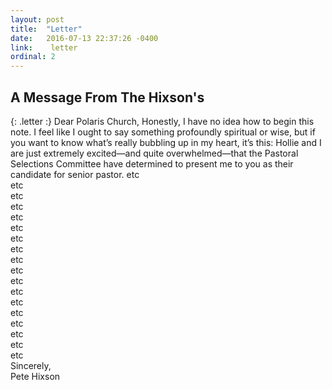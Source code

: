 ```yaml
---
layout: post
title:  "Letter"
date:   2016-07-13 22:37:26 -0400
link:    letter
ordinal: 2
---
```


## A Message From The Hixson's

{: .letter :}
Dear Polaris Church,
Honestly, I have no idea how to begin this note. I feel like I ought to say something profoundly spiritual or wise, but if you want to know what’s really bubbling up in my heart, it’s this: Hollie and I are just extremely excited—and quite overwhelmed—that the Pastoral Selections Committee have determined to present me to you as their candidate for senior pastor.
etc  
etc  
etc  
etc  
etc  
etc  
etc  
etc  
etc  
etc  
etc  
etc  
etc  
etc  
etc  
etc  
etc  
etc  
Sincerely,  
Pete Hixson 
